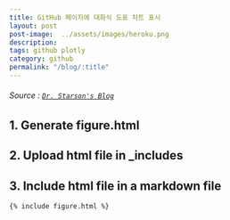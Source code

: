 ```yaml
---
title: GitHub 페이지에 대화식 도표 차트 표시
layout: post
post-image:  ../assets/images/heroku.png
description: 
tags: github plotly
category: github
permalink: "/blog/:title"
---
```



###### Source : [`Dr. Starson's Blog`](http://daplus.net/python-github-페이지에-대화식-도표-차트-html-파일-표시/)



## 1. Generate figure.html

<script src="https://gist.github.com/UC1973/7667a9c00b6f6f2e4edbd0b48e07eff9.js"></script>

## 2. Upload html file in _includes

## 3. Include html file in a markdown file
```
{% include figure.html %}
```